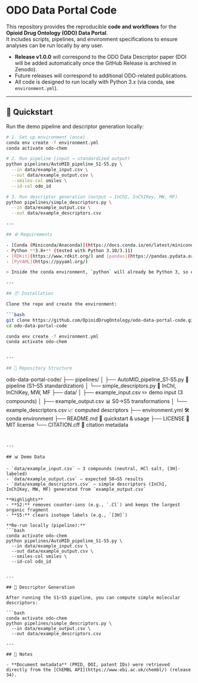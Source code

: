 # ODO Data Portal Code

This repository provides the reproducible **code and workflows** for the **Opioid Drug Ontology (ODO) Data Portal**.  
It includes scripts, pipelines, and environment specifications to ensure analyses can be run locally by any user.

- **Release v1.0.0** will correspond to the ODO Data Descriptor paper (DOI will be added automatically once the GitHub Release is archived in Zenodo).  
- Future releases will correspond to additional ODO-related publications.  
- All code is designed to run locally with Python 3.x (via conda, see `environment.yml`).  

---

## 🚀 Quickstart

Run the demo pipeline and descriptor generation locally:

```bash
# 1. Set up environment (once)
conda env create -f environment.yml
conda activate odo-chem

# 2. Run pipeline (input → standardized output)
python pipelines/AutoMID_pipeline_S1-S5.py \
  --in data/example_input.csv \
  --out data/example_output.csv \
  --smiles-col smiles \
  --id-col odo_id

# 3. Run descriptor generation (output → InChI, InChIKey, MW, MF)
python pipelines/simple_descriptors.py \
  --in data/example_output.csv \
  --out data/example_descriptors.csv

---

## ⚙️ Requirements

- [Conda (Miniconda/Anaconda)](https://docs.conda.io/en/latest/miniconda.html)  
- Python **3.8+** (tested with Python 3.10/3.11)  
- [RDKit](https://www.rdkit.org/) and [pandas](https://pandas.pydata.org/) (installed via the provided environment file)  
- [PyYAML](https://pyyaml.org/)  

> Inside the conda environment, `python` will already be Python 3, so either `python` or `python3` works.

---

## 📦 Installation

Clone the repo and create the environment:

```bash
git clone https://github.com/OpioidDrugOntology/odo-data-portal-code.git
cd odo-data-portal-code

conda env create -f environment.yml
conda activate odo-chem


---

## 📂 Repository Structure

```
odo-data-portal-code/
├── pipelines/
│   ├── AutoMID_pipeline_S1-S5.py   📗 pipeline (S1–S5 standardization)
│   └── simple_descriptors.py       📑 InChI, InChIKey, MW, MF
├── data/
│   ├── example_input.csv           ✏️ demo input (3 compounds)
│   ├── example_output.csv          📊 S0→S5 transformations
│   └── example_descriptors.csv     📈 computed descriptors
├── environment.yml                 🛠️ conda environment
├── README.md                       📖 quickstart & usage
├── LICENSE                         📜 MIT license
└── CITATION.cff                    📝 citation metadata
```


---

## 📊 Demo Data

- `data/example_input.csv` — 3 compounds (neutral, HCl salt, [3H]-labeled)  
- `data/example_output.csv` — expected S0→S5 results  
- `data/example_descriptors.csv` — simple descriptors (InChI, InChIKey, MW, MF) generated from `example_output.csv`  

**Highlights**  
- **S2:** removes counter-ions (e.g., `.Cl`) and keeps the largest organic fragment  
- **S5:** clears isotope labels (e.g., `[3H]`)  

**Re-run locally (pipeline):**  
```bash
conda activate odo-chem
python pipelines/AutoMID_pipeline_S1-S5.py \
  --in data/example_input.csv \
  --out data/example_output.csv \
  --smiles-col smiles \
  --id-col odo_id


---

## 🧪 Descriptor Generation

After running the S1–S5 pipeline, you can compute simple molecular descriptors:

```bash
conda activate odo-chem
python pipelines/simple_descriptors.py \
  --in data/example_output.csv \
  --out data/example_descriptors.csv

---

## 📑 Notes

- **Document metadata** (PMID, DOI, patent IDs) were retrieved directly from the [ChEMBL API](https://www.ebi.ac.uk/chembl/) (release 34).  

